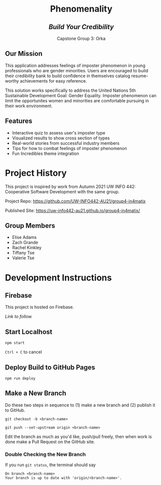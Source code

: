 <h1 align="center">Phenomenality</h1>

<h2 align="center"><em>Build Your Credibility</em></h2>

<p align="center">Capstone Group 3: Orka</p>

<h2>Our Mission </h2>

This application addresses feelings of imposter phenomenon in young professionals who are gender minorities. Users are encouraged to build their credibility bank to build confidence in themselves catalog resume-worthy achievements for easy reference.

This solution works specifically to address the United Nations 5th Sustainable Development Goal: Gender Equality. Imposter phenomenon can limit the opportunites women and minorities are comfortable pursuing in their work environment. 

## Features
* Interactive quiz to assess user's imposter type
* Visualized results to show cross section of types
* Real-world stories from successful industry members
* Tips for how to combat feelings of imposter phenomenon
* Fun Incredibles theme integration

# Project History

This project is inspired by work from Autumn 2021 UW INFO 442: Cooperative Software Development with the same group.

Project Repo: https://github.com/UW-INFO442-AU21/group4-in4matix

Published Site: https://uw-info442-au21.github.io/group4-in4matix/

## Group Members
* Elise Adams
* Zach Grande
* Rachel Kinkley
* Tiffany Tse
* Valerie Tse

# Development Instructions

## Firebase
This project is hosted on Firebase.

*Link to follow.*

## Start Localhost

`npm start`

`Ctrl + C` to cancel

## Deploy Build to GitHub Pages

`npm run deploy`

## Make a New Branch

Do these two steps in sequence to (1) make a new branch and (2) publish it to GitHub.

`git checkout -b <branch-name>`

`git push --set-upstream origin <branch-name>`

Edit the branch as much as you'd like, push/pull freely, then when work is done make a Pull Request on the GitHub site.

### Double Checking the New Branch

If you run `git status`, the terminal should say

`On branch <branch-name>`  
`Your branch is up to date with 'origin/<branch-name>'.`
